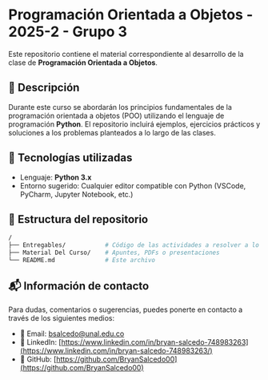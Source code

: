 # Programación Orientada a Objetos - 2025-2 - Grupo 3

Este repositorio contiene el material correspondiente al desarrollo de la clase de **Programación Orientada a Objetos**.

## 📌 Descripción

Durante este curso se abordarán los principios fundamentales de la programación orientada a objetos (POO) utilizando el lenguaje de programación **Python**. El repositorio incluirá ejemplos, ejercicios prácticos y soluciones a los problemas planteados a lo largo de las clases.

## 🧰 Tecnologías utilizadas

- Lenguaje: **Python 3.x**
- Entorno sugerido: Cualquier editor compatible con Python (VSCode, PyCharm, Jupyter Notebook, etc.)

## 📂 Estructura del repositorio

```bash
/
├── Entregables/           # Código de las actividades a resolver a lo largo del curso
├── Material Del Curso/    # Apuntes, PDFs o presentaciones
└── README.md              # Este archivo
```
## 📬 Información de contacto
Para dudas, comentarios o sugerencias, puedes ponerte en contacto a través de los siguientes medios:
- 📧 Email: [bsalcedo@unal.edu.co](mailto:bsalcedo@unal.edu.co)
- 💼 LinkedIn: [https://www.linkedin.com/in/bryan-salcedo-748983263](https://www.linkedin.com/in/bryan-salcedo-748983263/)
- 🐙 GitHub: [https://github.com/BryanSalcedo00](https://github.com/BryanSalcedo00)
